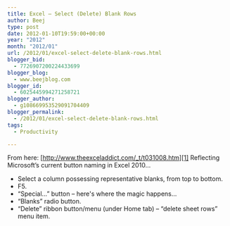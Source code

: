 ```yaml
---
title: Excel – Select (Delete) Blank Rows
author: Beej
type: post
date: 2012-01-10T19:59:00+00:00
year: "2012"
month: "2012/01"
url: /2012/01/excel-select-delete-blank-rows.html
blogger_bid:
  - 7726907200224433699
blogger_blog:
  - www.beejblog.com
blogger_id:
  - 6025445994271258721
blogger_author:
  - g108669953529091704409
blogger_permalink:
  - /2012/01/excel-select-delete-blank-rows.html
tags:
  - Productivity

---
```

From here: [http://www.theexceladdict.com/_t/t031008.htm][1] Reflecting Microsoft’s current button naming in Excel 2010… 

  * Select a column possessing representative blanks, from top to bottom.
  * F5.
  * “Special…” button &#8211; here's where the magic happens... 
  * “Blanks” radio button.
  * “Delete” ribbon button/menu (under Home tab) – “delete sheet rows” menu item.

 [1]: http://www.theexceladdict.com/_t/t031008.htm "http://www.theexceladdict.com/_t/t031008.htm"